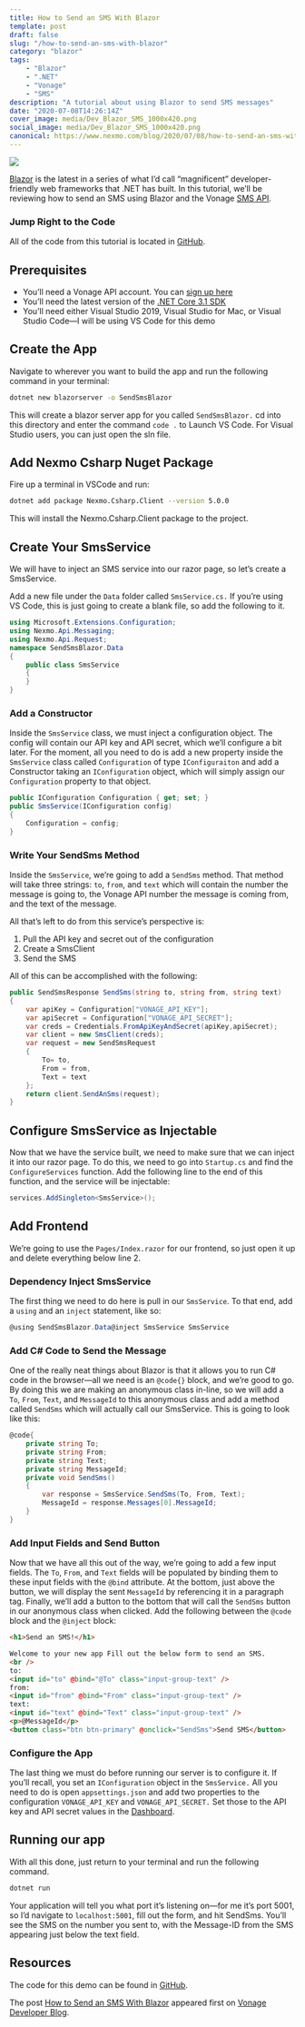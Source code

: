 ```yaml
---
title: How to Send an SMS With Blazor
template: post
draft: false
slug: "/how-to-send-an-sms-with-blazor"
category: "blazor"
tags:
    - "Blazor"
    - ".NET"
    - "Vonage"
    - "SMS"
description: "A tutorial about using Blazor to send SMS messages"
date: "2020-07-08T14:26:14Z"
cover_image: media/Dev_Blazor_SMS_1000x420.png
social_image: media/Dev_Blazor_SMS_1000x420.png
canonical: https://www.nexmo.com/blog/2020/07/08/how-to-send-an-sms-with-blazor
---
```


![](../media/Dev_Blazor_SMS_1000x420.png)

[Blazor](https://dotnet.microsoft.com/apps/aspnet/web-apps/blazor) is the latest in a series of what I’d call “magnificent” developer-friendly web frameworks that .NET has built. In this tutorial, we’ll be reviewing how to send an SMS using Blazor and the Vonage [SMS API](https://developer.nexmo.com/messaging/!sms/overview).

### Jump Right to the Code

All of the code from this tutorial is located in [GitHub](https://github.com/nexmo-community/send-an-sms-with-blazor).

## Prerequisites

- You’ll need a Vonage API account. You can [sign up here](https://dashboard.nexmo.com/sign-up)
- You’ll need the latest version of the [.NET Core 3.1 SDK](https://dotnet.microsoft.com/download/dotnet-core/3.1)
- You’ll need either Visual Studio 2019, Visual Studio for Mac, or Visual Studio Code⁠—I will be using VS Code for this demo

## Create the App

Navigate to wherever you want to build the app and run the following command in your terminal:

```sh
dotnet new blazorserver -o SendSmsBlazor
```

This will create a blazor server app for you called `SendSmsBlazor.` cd into this directory and enter the command `code .` to Launch VS Code. For Visual Studio users, you can just open the sln file.

## Add Nexmo Csharp Nuget Package

Fire up a terminal in VSCode and run:

```sh
dotnet add package Nexmo.Csharp.Client --version 5.0.0
```

This will install the Nexmo.Csharp.Client package to the project.

## Create Your SmsService

We will have to inject an SMS service into our razor page, so let’s create a SmsService.

Add a new file under the `Data` folder called `SmsService.cs.` If you’re using VS Code, this is just going to create a blank file, so add the following to it.

```csharp
using Microsoft.Extensions.Configuration;
using Nexmo.Api.Messaging;
using Nexmo.Api.Request;
namespace SendSmsBlazor.Data
{
    public class SmsService
    {
    }
}
```

### Add a Constructor

Inside the `SmsService` class, we must inject a configuration object. The config will contain our API key and API secret, which we’ll configure a bit later. For the moment, all you need to do is add a new property inside the `SmsService` class called `Configuration` of type `IConfiguraiton` and add a Constructor taking an `IConfiguration` object, which will simply assign our `Configuration` property to that object.

```csharp
public IConfiguration Configuration { get; set; }
public SmsService(IConfiguration config)
{
    Configuration = config;
}
```

### Write Your SendSms Method

Inside the `SmsService`, we’re going to add a `SendSms` method. That method will take three strings: `to`, `from`, and `text` which will contain the number the message is going to, the Vonage API number the message is coming from, and the text of the message.

All that’s left to do from this service’s perspective is:

1. Pull the API key and secret out of the configuration
2. Create a SmsClient
3. Send the SMS

All of this can be accomplished with the following:

```csharp
public SendSmsResponse SendSms(string to, string from, string text)
{
    var apiKey = Configuration["VONAGE_API_KEY"];
    var apiSecret = Configuration["VONAGE_API_SECRET"];
    var creds = Credentials.FromApiKeyAndSecret(apiKey,apiSecret);
    var client = new SmsClient(creds);
    var request = new SendSmsRequest
    {
        To= to,
        From = from,
        Text = text
    };
    return client.SendAnSms(request);
}
```

## Configure SmsService as Injectable

Now that we have the service built, we need to make sure that we can inject it into our razor page. To do this, we need to go into `Startup.cs` and find the `ConfigureServices` function. Add the following line to the end of this function, and the service will be injectable:

```csharp
services.AddSingleton<SmsService>();
```

## Add Frontend

We’re going to use the `Pages/Index.razor` for our frontend, so just open it up and delete everything below line 2.

### Dependency Inject SmsService

The first thing we need to do here is pull in our `SmsService`. To that end, add a `using` and an `inject` statement, like so:

```csharp
@using SendSmsBlazor.Data@inject SmsService SmsService
```

### Add C# Code to Send the Message

One of the really neat things about Blazor is that it allows you to run C# code in the browser—all we need is an `@code{}` block, and we’re good to go. By doing this we are making an anonymous class in-line, so we will add a `To`, `From`, `Text`, and `MessageId` to this anonymous class and add a method called `SendSms` which will actually call our SmsService. This is going to look like this:

```csharp
@code{
    private string To;
    private string From;
    private string Text;
    private string MessageId;
    private void SendSms()
    {
        var response = SmsService.SendSms(To, From, Text);
        MessageId = response.Messages[0].MessageId;
    }
}
```

### Add Input Fields and Send Button

Now that we have all this out of the way, we’re going to add a few input fields. The `To`, `From`, and `Text` fields will be populated by binding them to these input fields with the `@bind` attribute. At the bottom, just above the button, we will display the sent `MessageId` by referencing it in a paragraph tag. Finally, we’ll add a button to the bottom that will call the `SendSms` button in our anonymous class when clicked. Add the following between the `@code` block and the `@inject` block:

```html
<h1>Send an SMS!</h1>

Welcome to your new app Fill out the below form to send an SMS.
<br />
to:
<input id="to" @bind="@To" class="input-group-text" />
from:
<input id="from" @bind="From" class="input-group-text" />
text:
<input id="text" @bind="Text" class="input-group-text" />
<p>@MessageId</p>
<button class="btn btn-primary" @onclick="SendSms">Send SMS</button>
```

### Configure the App

The last thing we must do before running our server is to configure it. If you’ll recall, you set an `IConfiguration` object in the `SmsService.` All you need to do is open `appsettings.json` and add two properties to the configuration `VONAGE_API_KEY` and `VONAGE_API_SECRET.` Set those to the API key and API secret values in the [Dashboard](https://dashboard.nexmo.com/).

## Running our app

With all this done, just return to your terminal and run the following command.

```sh
dotnet run
```

Your application will tell you what port it’s listening on—for me it’s port 5001, so I’d navigate to `localhost:5001`, fill out the form, and hit SendSms. You’ll see the SMS on the number you sent to, with the Message-ID from the SMS appearing just below the text field.

## Resources

The code for this demo can be found in [GitHub](https://github.com/nexmo-community/send-an-sms-with-blazor).

The post [How to Send an SMS With Blazor](https://www.nexmo.com/blog/2020/07/06/how-to-send-an-sms-with-blazor) appeared first on [Vonage Developer Blog](https://www.nexmo.com).